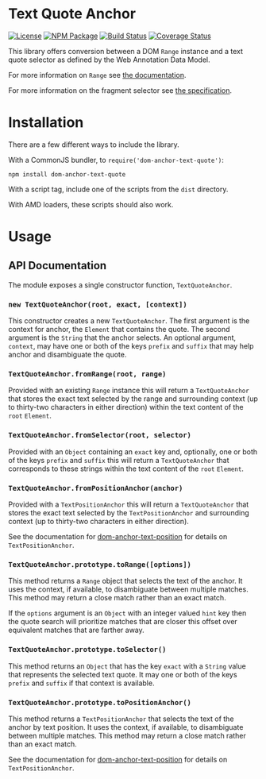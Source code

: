 Text Quote Anchor
=================

[![License](https://img.shields.io/badge/license-MIT-blue.svg)](http://opensource.org/licenses/MIT)
[![NPM Package](https://img.shields.io/npm/v/dom-anchor-text-quote.svg)](https://www.npmjs.com/package/dom-anchor-text-quote)
[![Build Status](https://travis-ci.org/tilgovi/dom-anchor-text-quote.svg?branch=master)](https://travis-ci.org/tilgovi/dom-anchor-text-quote)
[![Coverage Status](https://coveralls.io/repos/tilgovi/dom-anchor-text-quote/badge.svg?branch=master)](https://coveralls.io/r/tilgovi/dom-anchor-text-quote?branch=master)

This library offers conversion between a DOM `Range` instance and a text
quote selector as defined by the Web Annotation Data Model.

For more information on `Range` see
[the documentation](https://developer.mozilla.org/en-US/docs/Web/API/Range).

For more information on the fragment selector see
[the specification](http://www.w3.org/TR/annotation-model/#text-quote-selector).

Installation
============

There are a few different ways to include the library.

With a CommonJS bundler, to `require('dom-anchor-text-quote')`:

    npm install dom-anchor-text-quote

With a script tag, include one of the scripts from the `dist` directory.

With AMD loaders, these scripts should also work.

Usage
=====


## API Documentation

The module exposes a single constructor function, `TextQuoteAnchor`.

### `new TextQuoteAnchor(root, exact, [context])`

This constructor creates a new `TextQuoteAnchor`. The first argument is the
context for anchor, the `Element` that contains the quote. The second argument
is the `String` that the anchor selects. An optional argument, `context`, may
have one or both of the keys `prefix` and `suffix` that may help anchor and
disambiguate the quote.

### `TextQuoteAnchor.fromRange(root, range)`

Provided with an existing `Range` instance this will return a
`TextQuoteAnchor` that stores the exact text selected by the range and
surrounding context (up to thirty-two characters in either direction)
within the text content of the `root` `Element`.

### `TextQuoteAnchor.fromSelector(root, selector)`

Provided with an `Object` containing an `exact` key and, optionally, one or
both of the keys `prefix` and `suffix` this will return a `TextQuoteAnchor`
that corresponds to these strings within the text content of the `root`
`Element`.

### `TextQuoteAnchor.fromPositionAnchor(anchor)`

Provided with a `TextPositionAnchor` this will return a `TextQuoteAnchor` that
stores the exact text selected by the `TextPositionAnchor` and surrounding
context (up to thirty-two characters in either direction).

See the documentation for [dom-anchor-text-position](https://github.com/tilgovi/dom-anchor-text-position)
for details on `TextPositionAnchor`.

### `TextQuoteAnchor.prototype.toRange([options])`

This method returns a `Range` object that selects the text of the anchor. It
uses the context, if available, to disambiguate between multiple matches. This
method may return a close match rather than an exact match.

If the `options` argument is an `Object` with an integer valued `hint` key
then the quote search will prioritize matches that are closer this offset
over equivalent matches that are farther away.

### `TextQuoteAnchor.prototype.toSelector()`

This method returns an `Object` that has the key `exact` with a `String` value
that represents the selected text quote. It may one or both of the keys
`prefix` and `suffix` if that context is available.

### `TextQuoteAnchor.prototype.toPositionAnchor()`

This method returns a `TextPositionAnchor` that selects the text of the anchor
by text position. It uses the context, if available, to disambiguate between
multiple matches. This method may return a close match rather than an exact
match.

See the documentation for [dom-anchor-text-position](https://github.com/tilgovi/dom-anchor-text-position)
for details on `TextPositionAnchor`.

